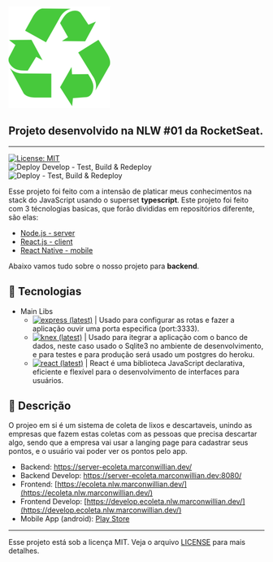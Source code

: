   ![Ecoleta][logo-image]

  ## Projeto desenvolvido na NLW #01 da RocketSeat.
  ---
  [![License: MIT][license-image]][license-link]<br>
  ![Deploy Develop - Test, Build & Redeploy](https://github.com/marconwillian/Ecoleta/workflows/Deploy%20Develop%20-%20Test,%20Build%20&%20Redeploy/badge.svg?branch=develop)<br>
  ![Deploy - Test, Build & Redeploy](https://github.com/marconwillian/Ecoleta/workflows/Deploy%20-%20Test,%20Build%20&%20Redeploy/badge.svg?branch=main)

  Esse projeto foi feito com a intensão de platicar meus conhecimentos na stack do JavaScript usando o superset **typescript**.
  Este projeto foi feito com 3 técnologias basicas, que forão divididas em repositórios diferente, são elas:
  - [Node.js - server][repo-backend]
  - [React.js - client][repo-frontend]
  - [React Native - mobile][repo-mobile]

  Abaixo vamos tudo sobre o nosso projeto para **backend**.

  ## :rocket: Tecnologias

  - Main Libs
    - [![express (latest)](https://img.shields.io/npm/v/express/latest?label=Express&style=flat-square)][npm-express] | Usado para configurar as rotas e fazer a aplicação ouvir uma porta especifica (port:3333).
    - [![knex (latest)](https://img.shields.io/npm/v/knex/latest?label=knex.js&style=flat-square)][npm-knex] | Usado para itegrar a aplicação com o banco de dados, neste caso usado o Sqlite3 no ambiente de desenvolvimento, e para testes e para produção será usado um postgres do heroku.
    - [![react (latest)](https://img.shields.io/npm/v/react/latest?label=React.js&style=flat-square)][npm-react] | React é uma biblioteca JavaScript declarativa, eficiente e flexível para o desenvolvimento de interfaces para usuários.

  ## :minidisc: Descrição
  O projeo em si é um sistema de coleta de lixos e descartaveis, unindo as empresas que fazem estas coletas com as pessoas que precisa descartar algo, sendo que a empresa vai usar a langing page para cadastrar seus pontos, e o usuário vai poder ver os pontos pelo app.

  - Backend: https://server-ecoleta.marconwillian.dev/
  - Backend Develop: https://server-ecoleta.marconwillian.dev:8080/
  - Frontend: [https://ecoleta.nlw.marconwillian.dev/](https://ecoleta.nlw.marconwillian.dev/)
  - Frontend Develop: [https://develop.ecoleta.nlw.marconwillian.dev/](https://develop.ecoleta.nlw.marconwillian.dev/)
  - Mobile App (android): [Play Store][link-mobile-app]
  
  ****
  Esse projeto está sob a licença MIT. Veja o arquivo [LICENSE][license-link] para mais detalhes.


  <!-- Markdown link & img's -->
  [logo-image]: /assets/green-readme.png
  [license-image]: https://img.shields.io/badge/License-MIT-yellow.svg
  [license-link]: /LICENSE
  [link-mobile-app]: https://play.google.com/store/apps/details?id=dev.mh4sh.ecoleta
  [repo-backend]: /server
  [repo-frontend]: /client
  [repo-mobile]: /mobile
  [npm-react]: https://www.npmjs.com/package/react
  [npm-express]: https://www.npmjs.com/package/express
  [npm-knex]: https://www.npmjs.com/package/knex
